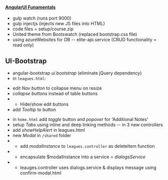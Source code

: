 #### [AngularUI Funamentals](http://www.pluralsight.com/courses/angularui-fundamentals)
- gulp watch          (runs port 9000)
- gulp injectjs        (injects new JS files into HTML)
- code files = setup/course.zip
- United theme from Bootswatch  (replaced bootstrap.css file)
- using azureWebsites for DB  --  elite-api.service     (CRUD functionality = read only)

## UI-Bootstrap
- angular-bootstrap      *ui.bootstrap*     (eliminate jQuery dependency)
- in `leagues.html`: 
* edit *Nav button* to collapse menu on resize
* *collapse buttons* instead of table buttons
* - Hide/show edit buttons 
* add *Tooltip* to button
- in `home.html` add *toggle* button and *popover* for 'Additional Notes'
- setup *Tabs* using inline and deep linking methods  -- in 3 new controllers
- add *showHelpAlert* in leagues.html
- new *Modal* in `/shared` folder  
- - add *modalInstance* to `leagues.controller` as deleteItem function
- - encapsulate $modalInstance into a service = *dialogsService*
- - leauges.controller uses dialogs.service & displays message using confirm-modal.html